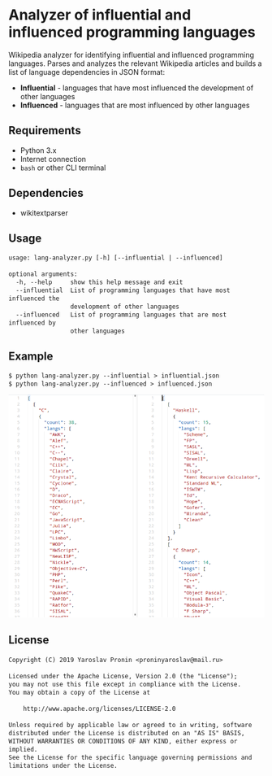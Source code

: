 # Analyzer of influential and influenced programming languages

Wikipedia analyzer for identifying influential and influenced programming languages.
Parses and analyzes the relevant Wikipedia articles and builds a list of language dependencies in JSON format:
 - **Influential** - languages that have most influenced the development of other languages
 - **Influenced** - languages that are most influenced by other languages

Requirements
---

 - Python 3.x
 - Internet connection
 - `bash` or other CLI terminal

Dependencies
---

 - wikitextparser

Usage
---

```
usage: lang-analyzer.py [-h] [--influential | --influenced]

optional arguments:
  -h, --help     show this help message and exit
  --influential  List of programming languages that have most influenced the
                 development of other languages
  --influenced   List of programming languages that are most influenced by
                 other languages
```

Example
---

```
$ python lang-analyzer.py --influential > influential.json
$ python lang-analyzer.py --influenced > influenced.json
```

![Example of results](example-results.png)

License
---

```
Copyright (C) 2019 Yaroslav Pronin <proninyaroslav@mail.ru>

Licensed under the Apache License, Version 2.0 (the "License");
you may not use this file except in compliance with the License.
You may obtain a copy of the License at

    http://www.apache.org/licenses/LICENSE-2.0

Unless required by applicable law or agreed to in writing, software
distributed under the License is distributed on an "AS IS" BASIS,
WITHOUT WARRANTIES OR CONDITIONS OF ANY KIND, either express or implied.
See the License for the specific language governing permissions and
limitations under the License.
```
